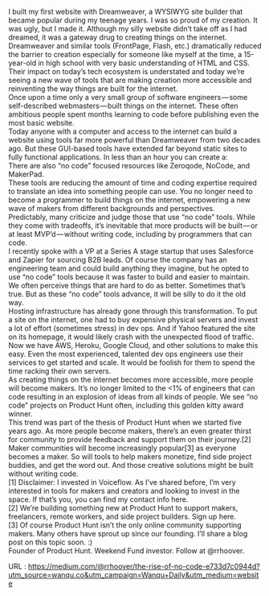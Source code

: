   I built my first website with Dreamweaver, a WYSIWYG site builder that became popular during my teenage years. I was so proud of my creation. It was ugly, but I made it. Although my silly website didn’t take off as I had dreamed, it was a gateway drug to creating things on the internet.  
    Dreamweaver and similar tools (FrontPage, Flash, etc.) dramatically reduced the barrier to creation especially for someone like myself at the time, a 15-year-old in high school with very basic understanding of HTML and CSS. Their impact on today’s tech ecosystem is understated and today we’re seeing a new wave of tools that are making creation more accessible and reinventing the way things are built for the internet.  
    Once upon a time only a very small group of software engineers — some self-described webmasters — built things on the internet. These often ambitious people spent months learning to code before publishing even the most basic website.  
    Today anyone with a computer and access to the internet can build a website using tools far more powerful than Dreamweaver from two decades ago. But these GUI-based tools have extended far beyond static sites to fully functional applications. In less than an hour you can create a:  
    There are also “no code” focused resources like Zeroqode, NoCode, and MakerPad.  
    These tools are reducing the amount of time and coding expertise required to translate an idea into something people can use. You no longer need to become a programmer to build things on the internet, empowering a new wave of makers from different backgrounds and perspectives.  
    Predictably, many criticize and judge those that use “no code” tools. While they come with tradeoffs, it’s inevitable that more products will be built — or at least MVP’d — without writing code, including by programmers that can code.  
    I recently spoke with a VP at a Series A stage startup that uses Salesforce and Zapier for sourcing B2B leads. Of course the company has an engineering team and could build anything they imagine, but he opted to use “no code” tools because it was faster to build and easier to maintain.  
    We often perceive things that are hard to do as better. Sometimes that’s true. But as these “no code” tools advance, it will be silly to do it the old way.  
    Hosting infrastructure has already gone through this transformation. To put a site on the internet, one had to buy expensive physical servers and invest a lot of effort (sometimes stress) in dev ops. And if Yahoo featured the site on its homepage, it would likely crash with the unexpected flood of traffic.  
    Now we have AWS, Heroku, Google Cloud, and other solutions to make this easy. Even the most experienced, talented dev ops engineers use their services to get started and scale. It would be foolish for them to spend the time racking their own servers.  
    As creating things on the internet becomes more accessible, more people will become makers. It’s no longer limited to the <1% of engineers that can code resulting in an explosion of ideas from all kinds of people. We see “no code” projects on Product Hunt often, including this golden kitty award winner.  
    This trend was part of the thesis of Product Hunt when we started five years ago. As more people become makers, there’s an even greater thirst for community to provide feedback and support them on their journey.[2]  
    Maker communities will become increasingly popular[3] as everyone becomes a maker. So will tools to help makers monetize, find side project buddies, and get the word out. And those creative solutions might be built without writing code.  
    [1] Disclaimer: I invested in Voiceflow. As I’ve shared before, I’m very interested in tools for makers and creators and looking to invest in the space. If that’s you, you can find my contact info here.  
    [2] We’re building something new at Product Hunt to support makers, freelancers, remote workers, and side project builders. Sign up here.  
    [3] Of course Product Hunt isn’t the only online community supporting makers. Many others have sprout up since our founding. I’ll share a blog post on this topic soon. :)  
    Founder of Product Hunt. Weekend Fund investor. Follow at @rrhoover.  
    
  URL : https://medium.com/@rrhoover/the-rise-of-no-code-e733d7c0944d?utm_source=wanqu.co&utm_campaign=Wanqu+Daily&utm_medium=website